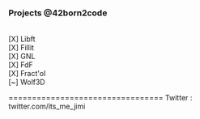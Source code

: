 ### Projects @42born2code
<br />
[X] Libft<br />
[X] Fillit<br />
[X] GNL<br />
[X] FdF<br />
[X] Fract'ol<br />
[~] Wolf3D<br />

=================================
Twitter : twitter.com/its_me_jimi
